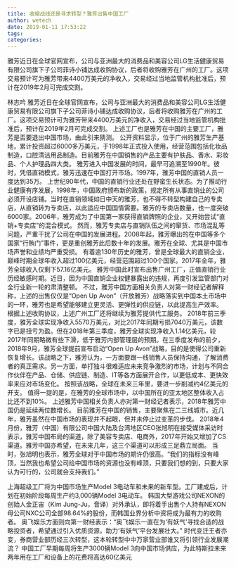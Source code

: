 ```yaml
---
title: 收缩战线还是寻求转型？雅芳出售中国工厂
author: wetech
date: 2019-01-11 17:53:22
tags: 
categories: 
---
```

雅芳近日在全球官网宣布，公司与亚洲最大的消费品和美容公司LG生活健康贸易有限公司旗下子公司菲诗小铺达成收购协议，后者将收购雅芳在广州的工厂。这项交易预计可为雅芳带来4400万美元的净收入，交易经过当地监管机构批准后，预计在2019年2月可完成交割。
<!-- more -->
林志吟
雅芳近日在全球官网宣布，公司与亚洲最大的消费品和美容公司LG生活健康贸易有限公司旗下子公司菲诗小铺达成收购协议，后者将收购雅芳在广州的工厂。这项交易预计可为雅芳带来4400万美元的净收入，交易经过当地监管机构批准后，预计在2019年2月可完成交割。
上述工厂也是雅芳在中国的主要工厂，雅芳是否要退出中国市场，由此引来猜测。
公开资料显示，位于广州的雅芳生产基地，累计投资超过6000多万美元，于1998年正式投入使用，经营范围包括化妆品制造，口腔清洁用品制造。目前雅芳在中国销售的产品主要有护肤品、香水、彩妆品、个人护理品四大类。
雅芳进入中国发展的时间，最早可追溯至1990年。彼时，凭借直销模式，雅芳迅速在中国打开市场。1997年，雅芳中国的直销人员一度达到35万。
上世纪90年代，中国的直销行业还处在野蛮生长状态。为了推动行业健康有序发展，1998年，中国政府颁布新的政策，规定所有从事直销业的公司必须开设店铺。当时在直销领域如日中天的雅芳，也不得不转型构建自己的专卖店，从直销转为专卖店，以此适应中国国情需要。雅芳的专卖店数量，也一度突破6000家。2006年，雅芳成为了中国第一家获得直销牌照的企业，又开始尝试“直销+专卖店”的混合模式。
然而，雅芳专卖店与直销队伍之间的窜货、市场混乱等问题，严重干扰了公司在中国的发展进程。2008年起，雅芳曝出的在中国等多个国家“行贿门”事件，更是重创雅芳此后数十年的发展。雅芳在全球、尤其是中国市场声誉和业绩均严重受损。
有着逾130年历史的雅芳，曾是全球最大的直销企业，巅峰时期全球年收入超过100亿美元，经营范围超过100个国家。2017年全年，雅芳全球收入仅剩下57.16亿美元。
雅芳中国此时宣布出售广州工厂，正值直销行业历经敏感时期。近日，因为中国直销企业权健暴露出的违规，再度引发监管部门对全行业新一轮的肃清整顿。
不过，雅芳中国方面相关负责人对第一财经记者解释称，上述的出售仅仅是“Open Up Avon”（开放雅芳）战略落实到中国本土市场中的一环，雅芳也是希望能够建立更灵活、更弹性的供应链，以此提高生产效率。
根据上述收购协议，上述广州工厂还将继续为雅芳提供代工服务。
2018年前三季度，雅芳全球实现净收入5570万美元，对比2017年同期亏损7040万美元，该数字已是扭亏为盈。但在2018年第三季度，雅芳全球实现净收入1.14亿美元，较2017年同期略微有些下滑，低于雅芳内部管理层的预期。在三季度发布的前夕，2018年9月，雅芳全球提前宣布启动“Open Up Avon”战略，目的是使得公司重新恢复增长。该战略之下，雅芳认为，一方面要跟一线销售人员保持沟通，了解消费者的真正需求。另一方面，单打独斗很难适应未来竞争激烈的市场，计划与不同合作伙伴在产品、仓储、供应链、制造、IT等各方面展开合作，以更低成本、更快效率来应对市场变化。
按照该战略，全球在未来三年里，要进一步削减约4亿美元的开支。
值得一提的是，在雅芳的全球市场中，以中国所在的亚太地区整体收入占比还不到10%。
上述雅芳中国相关负责人亦对第一财经记者表示，2018年雅芳中国仍是延续两位数增长。
目前雅芳在中国的销售，主要聚焦在二三线城市。近几年，雅芳虽然在中国市场的表现并不起眼，但并未停止过变革的步伐。
2018年4月份，雅芳（中国）有限公司中国大陆及台湾地区CEO张旭明在接受媒体采访时表示，雅芳中国布局的渠道，除了美容专卖店、电商外，2017年开始又增加了CS渠道。雅芳中国亦希望，在未来几年，这三个渠道可以形成三足鼎立局面。
当时，张旭明也表示，雅芳全球对于中国市场的期许仍很高。“我们的指标没有峰顶，当然我也希望公司给中国市场的资源也没有峰顶，只要我们想的到，只要大家认为可行的，公司就会支持我们。”
 
 
上海超级工厂将为中国市场生产Model 3电动车和未来的新车型。工厂建成后，计划在初始阶段每周生产约3,000辆Model 3电动车。
韩国大型游戏公司NEXON的创始人金正宙（Kim Jung-Ju，音译）对外承认，即将着手出售个人持有NEXON母公司NXC公司全部98.64%的股份，而韩国业界分析中资将成为最有力的收购者。
奥飞娱乐方面则向第一财经表示：“奥飞娱乐一直在为‘有妖气’寻找合适的战略投资者，希望通过引入优质资源，助力‘有妖气’平台发展壮大。”
时代变迁王者亦变，券商营业部历经三次转型，这本轮转型中中万家营业部谁又将引领行业发展潮流？
中国工厂早期每周将生产3000辆Model 3向中国市场供应，为此特斯拉未来两年用在工厂和设备上的花费将高达60亿美元
